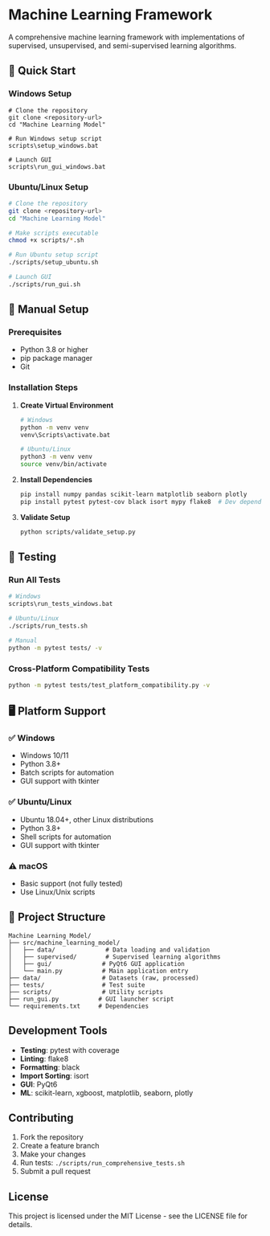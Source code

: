 # Machine Learning Framework

A comprehensive machine learning framework with implementations of supervised, unsupervised, and semi-supervised learning algorithms.

## 🚀 Quick Start

### Windows Setup
```batch
# Clone the repository
git clone <repository-url>
cd "Machine Learning Model"

# Run Windows setup script
scripts\setup_windows.bat

# Launch GUI
scripts\run_gui_windows.bat
```

### Ubuntu/Linux Setup
```bash
# Clone the repository
git clone <repository-url>
cd "Machine Learning Model"

# Make scripts executable
chmod +x scripts/*.sh

# Run Ubuntu setup script
./scripts/setup_ubuntu.sh

# Launch GUI
./scripts/run_gui.sh
```

## 🔧 Manual Setup

### Prerequisites
- Python 3.8 or higher
- pip package manager
- Git

### Installation Steps

1. **Create Virtual Environment**
   ```bash
   # Windows
   python -m venv venv
   venv\Scripts\activate.bat
   
   # Ubuntu/Linux
   python3 -m venv venv
   source venv/bin/activate
   ```

2. **Install Dependencies**
   ```bash
   pip install numpy pandas scikit-learn matplotlib seaborn plotly
   pip install pytest pytest-cov black isort mypy flake8  # Dev dependencies
   ```

3. **Validate Setup**
   ```bash
   python scripts/validate_setup.py
   ```

## 🧪 Testing

### Run All Tests
```bash
# Windows
scripts\run_tests_windows.bat

# Ubuntu/Linux  
./scripts/run_tests.sh

# Manual
python -m pytest tests/ -v
```

### Cross-Platform Compatibility Tests
```bash
python -m pytest tests/test_platform_compatibility.py -v
```

## 🖥️ Platform Support

### ✅ Windows
- Windows 10/11
- Python 3.8+
- Batch scripts for automation
- GUI support with tkinter

### ✅ Ubuntu/Linux
- Ubuntu 18.04+, other Linux distributions
- Python 3.8+
- Shell scripts for automation
- GUI support with tkinter

### ⚠️ macOS
- Basic support (not fully tested)
- Use Linux/Unix scripts

## 📁 Project Structure
```
Machine Learning Model/
├── src/machine_learning_model/
│   ├── data/              # Data loading and validation
│   ├── supervised/        # Supervised learning algorithms
│   ├── gui/              # PyQt6 GUI application
│   └── main.py           # Main application entry
├── data/                 # Datasets (raw, processed)
├── tests/                # Test suite
├── scripts/              # Utility scripts
├── run_gui.py           # GUI launcher script
└── requirements.txt     # Dependencies
```

## Development Tools

- **Testing**: pytest with coverage
- **Linting**: flake8
- **Formatting**: black
- **Import Sorting**: isort
- **GUI**: PyQt6
- **ML**: scikit-learn, xgboost, matplotlib, seaborn, plotly

## Contributing

1. Fork the repository
2. Create a feature branch
3. Make your changes
4. Run tests: `./scripts/run_comprehensive_tests.sh`
5. Submit a pull request

## License

This project is licensed under the MIT License - see the LICENSE file for details.
